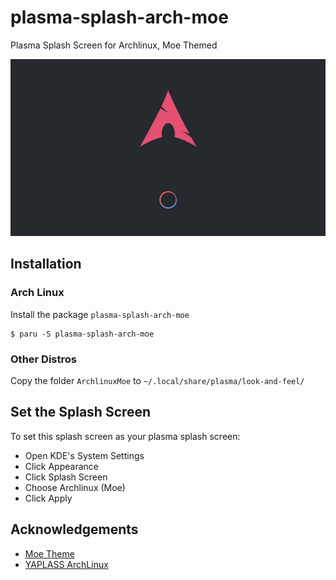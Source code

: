 # plasma-splash-arch-moe
Plasma Splash Screen for Archlinux, Moe Themed

![Preview](ArchlinuxMoe/contents/previews/splash.png)

## Installation

### Arch Linux

Install the package `plasma-splash-arch-moe`
```
$ paru -S plasma-splash-arch-moe
```

### Other Distros

Copy the folder `ArchlinuxMoe` to `~/.local/share/plasma/look-and-feel/`

## Set the Splash Screen

To set this splash screen as your plasma splash screen:
- Open KDE's System Settings
- Click Appearance
- Click Splash Screen
- Choose Archlinux (Moe)
- Click Apply

## Acknowledgements
- [Moe Theme](https://gitlab.com/jomada/moe-theme)
- [YAPLASS ArchLinux](https://www.opencode.net/mrmaire)
